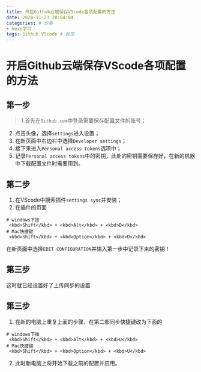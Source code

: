 ```yaml
---
title: 开启Github云端保存VScode各项配置的方法
date: 2020-11-23 20:04:04
categories: # 分类
- hexo学习 
tags: Github VScode # 标签
---
```

# 开启**Github**云端保存VScode各项配置的方法
## 第一步
>1.首先在`Github.com`中登录需要保存配置文件的账号；  
2. 点击头像，选择`settings`进入设置；  
3. 在新页面中右边栏中选择`Developer settings`；  
4. 接下来进入`Personal access tokens`选项中；  
5. 记录`Personal access tokens`中的密钥，此处的密钥需要保存好，在新的机器中下载配置文件时需要用到。
## 第二步
1. 在VScode中搜索插件`settings sync`并安装；  
2. 在插件的页面  
```
# windows下按
 <kbd>Shift</kbd> + <kbd>Alt</kbd> + <kbd>D</kbd>  
# Mac快捷键
 <kbd>Shift</kbd> + <kbd>Option</kbd> + <kbd>D</kbd>
 ```
在新页面中选择`EDIT CONFIGURATION`并输入第一步中记录下来的密钥！  
## 第三步
 这时就已经设置好了上传同步的设置

## 第三步

1. 在新的电脑上重复上面的步骤，在第二部同步快捷键改为下面的
```
# windows下按
 <kbd>Shift</kbd> + <kbd>Alt</kbd> + <kbd>U</kbd>  
# Mac快捷键
 <kbd>Shift</kbd> + <kbd>Option</kbd> + <kbd>U</kbd>
 ```
2. 此时新电脑上将开始下载之前的配置并应用。